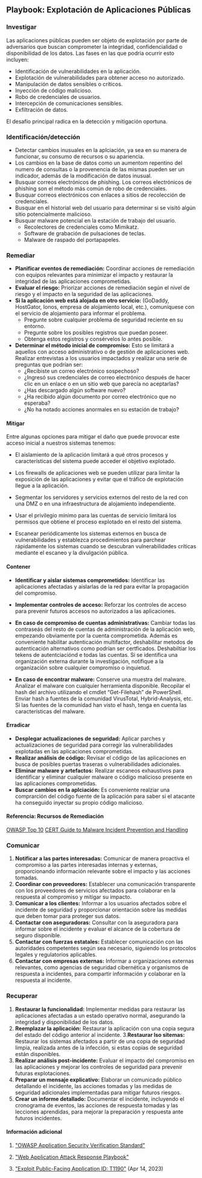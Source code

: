 ## Playbook: Explotación de Aplicaciones Públicas

### Investigar

Las aplicaciones públicas pueden ser objeto de explotación por parte de adversarios que buscan comprometer la integridad, confidencialidad o disponibilidad de los datos. Las fases en las que podría ocurrir esto incluyen:

- Identificación de vulnerabilidades en la aplicación.
- Explotación de vulnerabilidades para obtener acceso no autorizado.
- Manipulación de datos sensibles o críticos.
- Inyección de código malicioso.
- Robo de credenciales de usuarios.
- Intercepción de comunicaciones sensibles.
- Exfiltración de datos.

El desafío principal radica en la detección y mitigación oportuna.

### Identificación/detección
- Detectar cambios inusuales en la aplciación, ya sea en su manera de funcionar, su consumo de recursos o su apariencia.
- Los cambios en la base de datos como un aumentom repentino del numero de consultas o la provenencia de las mismas pueden ser un indicador, además de la modificación de datos inusual.
- Busquar correos electrónicos de phishing.
Los correos electrónicos de phishing son el método más común de robo de credenciales.
- Busquar correos electrónicos con enlaces a sitios de recolección de credenciales.
- Busquar en el historial web del usuario para determinar si se visitó algún sitio potencialmente malicioso.
- Busquar malware potencial en la estación de trabajo del usuario.
    - Recolectores de credenciales como Mimikatz.
    - Software de grabación de pulsaciones de teclas.
    - Malware de raspado del portapapeles.

### Remediar

* **Planificar eventos de remediación:** Coordinar acciones de remediación con equipos relevantes para minimizar el impacto y restaurar la integridad de las aplicaciones comprometidas.
* **Evaluar el riesgo:** Priorizar acciones de remediación según el nivel de riesgo y el impacto en la seguridad de las aplicaciones.
* **Si la aplicación web está alojada en otro servicio:** (GoDaddy, HostGator, Ionos, empresa de alojamiento local, etc.), comuníquese con el servicio de alojamiento para informar el problema.
     - Pregunte sobre cualquier problema de seguridad reciente en su entorno.
    - Pregunte sobre los posibles registros que puedan poseer.
    - Obtenga estos registros y consérvelos lo antes posible.
* **Determinar el método inicial de compromiso:** Esto se limitará a aquellos con acceso administrativo o de gestión de aplicaciones web.
Realizar entrevistas a los usuarios impactados y realizar una serie de preguntas que podrían ser:
    - ¿Recibiste un correo electrónico sospechoso?
    - ¿Ingresó sus credenciales de correo electrónico después  de hacer clic en un enlace o en un sitio web que parecía no aceptarlas?
    - ¿Has descargado algún software nuevo?
    - ¿Ha recibido algún documento por correo electrónico que no esperaba?
    - ¿No ha notado acciones anormales en su estación de trabajo?

#### Mitigar
Entre algunas opciones para mitigar el daño que puede provocar este acceso inicial a nuestros sistemas tenemos:

- El aislamiento de la aplicación limitará a qué otros procesos y características del sistema puede acceder el objetivo explotado.

- Los firewalls de aplicaciones web se pueden utilizar para limitar la exposición de las aplicaciones y evitar que el tráfico de explotación llegue a la aplicación.

- Segmentar los servidores y servicios externos del resto de la red con una DMZ o en una infraestructura de alojamiento independiente.

- Usar el privilegio mínimo para las cuentas de servicio limitará los permisos que obtiene el proceso explotado en el resto del sistema.

- Escanear periódicamente los sistemas externos en busca de vulnerabilidades y establezca procedimientos para parchear rápidamente los sistemas cuando se descubran vulnerabilidades críticas mediante el escaneo y la divulgación pública.

#### Contener

* **Identificar y aislar sistemas comprometidos:** Identificar las aplicaciones afectadas y aislarlas de la red para evitar la propagación del compromiso.
* **Implementar controles de acceso:** Reforzar los controles de acceso para prevenir futuros accesos no autorizados a las aplicaciones.
* **En caso de compromiso de cuentas administrativas:** Cambiar todas las contraseás del resto de cuentas de administración de la aplicación web, empezando obviamente por la cuenta comprometida. Además es conveniente habilitar autenticación multifactor, deshabilitar metodos de autenticación alternativos como podrían ser certficados. Deshabiltiar los tekens de autentciaciónd e todas las cuentas.
Si se identifica una organización externa durante la investigación, notifique a la organización sobre cualquier compromiso o inquietud.

* **En caso de encontrar malware:** Conserve una muestra del malware.
Analizar el malware con cualquier herramienta disponible.
Recopilar el hash del archivo utilizando el cmdlet “Get-Filehash” de PowerShell.
Enviar hash a fuentes de la comunidad VirusTotal, Hybrid-Analysis, etc.
Si las fuentes de la comunidad han visto el hash, tenga en cuenta las características del malware.


#### Erradicar

* **Desplegar actualizaciones de seguridad:** Aplicar parches y actualizaciones de seguridad para corregir las vulnerabilidades explotadas en las aplicaciones comprometidas.
* **Realizar análisis de código:** Revisar el código de las aplicaciones en busca de posibles puertas traseras o vulnerabilidades adicionales.
* **Eliminar malware y artefactos:** Realizar escaneos exhaustivos para identificar y eliminar cualquier malware o código malicioso presente en las aplicaciones comprometidas.
* **Buscar cambios en la aplciación:** Es conveniente realziar una comprarción del código fuente de la aplicación para saber si el atacante ha conseguido inyectar su propio código malicioso.

#### Referencia: Recursos de Remediación
[OWASP Top 10](https://owasp.org/www-project-top-ten/)
[CERT Guide to Malware Incident Prevention and Handling](https://www.us-cert.gov/ncas/tips/ST04-005)

### Comunicar

1. **Notificar a las partes interesadas:** Comunicar de manera proactiva el compromiso a las partes interesadas internas y externas, proporcionando información relevante sobre el impacto y las acciones tomadas.
2. **Coordinar con proveedores:** Establecer una comunicación transparente con los proveedores de servicios afectados para colaborar en la respuesta al compromiso y mitigar su impacto.
3. **Comunicar a los clientes:** Informar a los usuarios afectados sobre el incidente de seguridad y proporcionar orientación sobre las medidas que deben tomar para proteger sus datos.
4. **Contactar con aseguradoras:** Consultar con la aseguradora para informar sobre el incidente y evaluar el alcance de la cobertura de seguro disponible.
5. **Contactar con fuerzas estatales:** Establecer comunicación con las autoridades competentes según sea necesario, siguiendo los protocolos legales y regulatorios aplicables.
6. **Contactar con empresas externas:** Informar a organizaciones externas relevantes, como agencias de seguridad cibernética y organismos de respuesta a incidentes, para compartir información y colaborar en la respuesta al incidente.

### Recuperar

1. **Restaurar la funcionalidad:** Implementar medidas para restaurar las aplicaciones afectadas a un estado operativo normal, asegurando la integridad y disponibilidad de los datos.
2. **Reemplazar la aplicación:** Restaurar la aplicación con una copia segura del estado del código anterior al incidente.
3.**Restaurar lso sitemas:** Restaurar los sistemas afectados a partir de una copia de seguridad limpia, realizada antes de la infección, si estas copias de seguridad están disponibles.
4. **Realizar análisis post-incidente:** Evaluar el impacto del compromiso en las aplicaciones y mejorar los controles de seguridad para prevenir futuras explotaciones.
5. **Preparar un mensaje explicativo:** Elaborar un comunicado público detallando el incidente, las acciones tomadas y las medidas de seguridad adicionales implementadas para mitigar futuros riesgos.
6. **Crear un informe detallado:** Documentar el incidente, incluyendo el cronograma de eventos, las acciones de respuesta tomadas y las lecciones aprendidas, para mejorar la preparación y respuesta ante futuros incidentes.

#### Información adicional

1. <a name="https://owasp.org/www-project-application-security-verification-standard/"></a>["OWASP Application Security Verification Standard"](#TODO-url)

2. <a name="https://frsecure.com/web-application-attack-response-playbook/"></a>["Web Application Attack Response Playbook"](#TODO-url)

2. <a name="https://attack.mitre.org/techniques/T1190/"></a>["Exploit Public-Facing Application ID: T1190"](#TODO-url) (Apr 14, 2023)